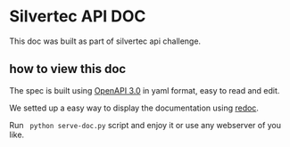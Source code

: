 # Silvertec API DOC


This doc was built as part of silvertec api challenge.

## how to view this doc


The spec is built using [OpenAPI 3.0](https://github.com/OAI/OpenAPI-Specification/blob/master/versions/3.0.2.md) in yaml format, easy to read and edit.

We setted up a easy way to display the documentation using [redoc](https://github.com/Redocly/redoc).

Run ``` python serve-doc.py```  script and enjoy it or use any webserver of you like.
